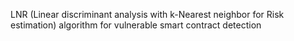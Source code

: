 LNR (Linear discriminant analysis with k-Nearest neighbor for Risk estimation) algorithm for vulnerable smart contract detection
